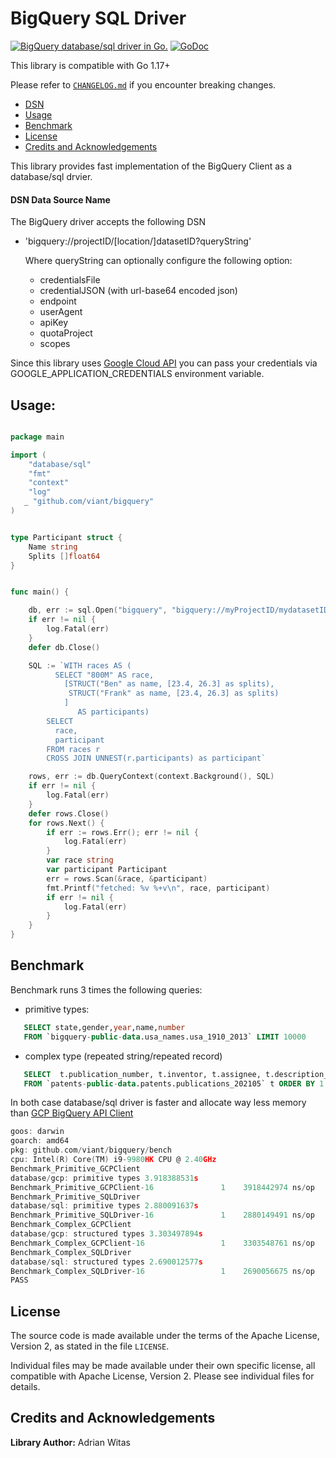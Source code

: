 # BigQuery SQL Driver

[![BigQuery database/sql driver in Go.](https://goreportcard.com/badge/github.com/viant/bigquery)](https://goreportcard.com/report/github.com/viant/bigquery)
[![GoDoc](https://godoc.org/github.com/viant/bigquery?status.svg)](https://godoc.org/github.com/viant/bigquery)

This library is compatible with Go 1.17+

Please refer to [`CHANGELOG.md`](CHANGELOG.md) if you encounter breaking changes.

- [DSN](#dsn-data-source-name)
- [Usage](#usage)
- [Benchmark](#benchmark)
- [License](#license)
- [Credits and Acknowledgements](#credits-and-acknowledgements)

This library provides fast implementation  of the BigQuery Client as a database/sql drvier.

#### DSN Data Source Name

The BigQuery driver accepts the following DSN    

 * 'bigquery://projectID/[location/]datasetID?queryString'
 
    Where queryString can optionally configure the following option:
      - credentialsFile
      - credentialJSON (with url-base64 encoded json)
      - endpoint
      - userAgent
      - apiKey
      - quotaProject
      - scopes
  
 
Since this library uses [Google Cloud API](google.golang.org/api/bigquery/v2) 
you can pass your credentials via GOOGLE_APPLICATION_CREDENTIALS environment variable.

## Usage:


```go

package main

import (
	"database/sql"
    "fmt"
	"context"
    "log"
   _ "github.com/viant/bigquery"
)


type Participant struct {
	Name string
	Splits []float64
}


func main() {

	db, err := sql.Open("bigquery", "bigquery://myProjectID/mydatasetID")
	if err != nil {
		log.Fatal(err)
	}
	defer db.Close()

	SQL := `WITH races AS (
		  SELECT "800M" AS race,
		    [STRUCT("Ben" as name, [23.4, 26.3] as splits), 
		 	 STRUCT("Frank" as name, [23.4, 26.3] as splits)
			]
		       AS participants)
		SELECT
		  race,
		  participant
		FROM races r
		CROSS JOIN UNNEST(r.participants) as participant`

	rows, err := db.QueryContext(context.Background(), SQL)
	if err != nil {
		log.Fatal(err)
	}
	defer rows.Close()
	for rows.Next() {
		if err := rows.Err(); err != nil {
			log.Fatal(err)
		}
		var race string
		var participant Participant
		err = rows.Scan(&race, &participant)
		fmt.Printf("fetched: %v %+v\n", race, participant)
		if err != nil {
			log.Fatal(err)
		}
	}
}
```

## Benchmark

Benchmark runs 3 times the following queries:

- primitive types:

```sql 
   SELECT state,gender,year,name,number 
   FROM `bigquery-public-data.usa_names.usa_1910_2013` LIMIT 10000
```

- complex type (repeated string/repeated record)

```sql 
   SELECT  t.publication_number, t.inventor, t.assignee, t.description_localized 
   FROM `patents-public-data.patents.publications_202105` t ORDER BY 1 LIMIT 1000
```

In both case database/sql driver is faster and allocate way less memory than [GCP BigQuery API Client](https://cloud.google.com/bigquery/docs/reference/libraries#client-libraries-install-go)

```go
goos: darwin
goarch: amd64
pkg: github.com/viant/bigquery/bench
cpu: Intel(R) Core(TM) i9-9980HK CPU @ 2.40GHz
Benchmark_Primitive_GCPClient
database/gcp: primitive types 3.918388531s
Benchmark_Primitive_GCPClient-16    	       1	3918442974 ns/op	42145144 B/op	  830647 allocs/op
Benchmark_Primitive_SQLDriver
database/sql: primitive types 2.880091637s
Benchmark_Primitive_SQLDriver-16    	       1	2880149491 ns/op	22301848 B/op	  334547 allocs/op
Benchmark_Complex_GCPClient
database/gcp: structured types 3.303497894s
Benchmark_Complex_GCPClient-16      	       1	3303548761 ns/op	11551216 B/op	  154660 allocs/op
Benchmark_Complex_SQLDriver
database/sql: structured types 2.690012577s
Benchmark_Complex_SQLDriver-16      	       1	2690056675 ns/op	 6643176 B/op	   71562 allocs/op
PASS
```

## License

The source code is made available under the terms of the Apache License, Version 2, as stated in the file `LICENSE`.

Individual files may be made available under their own specific license,
all compatible with Apache License, Version 2. Please see individual files for details.

##  Credits and Acknowledgements

**Library Author:** Adrian Witas
